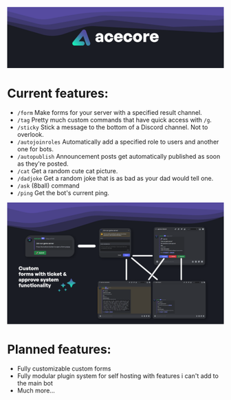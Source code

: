 <img src="https://raw.githubusercontent.com/vaporvee/acecore/main/custom/images/acecore_logo_big.png">

# Current features:
- `/form` Make forms for your server with a specified result channel.
- `/tag` Pretty much custom commands that have quick access with `/g`.
- `/sticky` Stick a message to the bottom of a Discord channel. Not to overlook.
- `/autojoinroles` Automatically add a specified role to users and another one for bots.
- `/autopublish` Announcement posts get automatically published as soon as they're posted.
- `/cat` Get a random cute cat picture.
- `/dadjoke` Get a random joke that is as bad as your dad would tell one.
- `/ask` (8ball) command
- `/ping` Get the bot's current ping.
<img width="700px" src="https://raw.githubusercontent.com/vaporvee/acecore/main/custom/images/screenshots/forms.png">

# Planned features:
- Fully customizable custom forms 
- Fully modular plugin system for self hosting with features i can't add to the main bot
- Much more...
